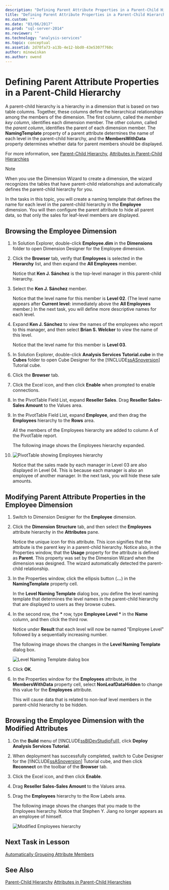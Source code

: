 ```yaml
---
description: "Defining Parent Attribute Properties in a Parent-Child Hierarchy"
title: "Defining Parent Attribute Properties in a Parent-Child Hierarchy | Microsoft Docs"
ms.custom: ""
ms.date: "03/06/2017"
ms.prod: "sql-server-2014"
ms.reviewer: ""
ms.technology: "analysis-services"
ms.topic: conceptual
ms.assetid: 2d78fa73-a13b-4e12-bbd0-43e5307f760c
author: minewiskan
ms.author: owend
---
```

# Defining Parent Attribute Properties in a Parent-Child Hierarchy
  A parent-child hierarchy is a hierarchy in a dimension that is based on two table columns. Together, these columns define the hierarchical relationships among the members of the dimension. The first column, called the *member key column*, identifies each dimension member. The other column, called the *parent column*, identifies the parent of each dimension member. The **NamingTemplate** property of a parent attribute determines the name of each level in the parent-child hierarchy, and the **MembersWithData** property determines whether data for parent members should be displayed.

 For more information, see [Parent-Child Hierarchy](multidimensional-models/parent-child-dimension.md), [Attributes in Parent-Child Hierarchies](multidimensional-models/parent-child-dimension-attributes.md)

> [!NOTE]
>  When you use the Dimension Wizard to create a dimension, the wizard recognizes the tables that have parent-child relationships and automatically defines the parent-child hierarchy for you.

 In the tasks in this topic, you will create a naming template that defines the name for each level in the parent-child hierarchy in the **Employee** dimension. You will then configure the parent attribute to hide all parent data, so that only the sales for leaf-level members are displayed.

## Browsing the Employee Dimension

1.  In Solution Explorer, double-click **Employee.dim** in the **Dimensions** folder to open Dimension Designer for the Employee dimension.

2.  Click the **Browser** tab, verify that **Employees** is selected in the **Hierarchy** list, and then expand the **All Employees** member.

     Notice that **Ken J. Sánchez** is the top-level manager in this parent-child hierarchy.

3.  Select the **Ken J. Sánchez** member.

     Notice that the level name for this member is **Level 02**. (The level name appears after **Current level:** immediately above the **All Employees** member.) In the next task, you will define more descriptive names for each level.

4.  Expand **Ken J. Sánchez** to view the names of the employees who report to this manager, and then select **Brian S. Welcker** to view the name of this level.

     Notice that the level name for this member is **Level 03**.

5.  In Solution Explorer, double-click **Analysis Services Tutorial.cube** in the **Cubes** folder to open Cube Designer for the [!INCLUDE[ssASnoversion](../includes/ssasnoversion-md.md)] Tutorial cube.

6.  Click the **Browser** tab.

7.  Click the Excel icon, and then click **Enable** when prompted to enable connections.

8.  In the PivotTable Field List, expand **Reseller Sales**. Drag **Reseller Sales-Sales Amount** to the Values area.

9. In the PivotTable Field List, expand **Employee**, and then drag the **Employees** hierarchy to the **Rows** area.

     All the members of the Employees hierarchy are added to column A of the PivotTable report.

     The following image shows the Employees hierarchy expanded.

10. ![PivotTable showing Employees hierarchy](../../2014/tutorials/media/l4-employee-1.gif "PivotTable showing Employees hierarchy")

     Notice that the sales made by each manager in Level 03 are also displayed in Level 04. This is because each manager is also an employee of another manager. In the next task, you will hide these sale amounts.

## Modifying Parent Attribute Properties in the Employee Dimension

1.  Switch to Dimension Designer for the **Employee** dimension.

2.  Click the **Dimension Structure** tab, and then select the **Employees** attribute hierarchy in the **Attributes** pane.

     Notice the unique icon for this attribute. This icon signifies that the attribute is the parent key in a parent-child hierarchy. Notice also, in the Properties window, that the **Usage** property for the attribute is defined as **Parent**. This property was set by the Dimension Wizard when the dimension was designed. The wizard automatically detected the parent-child relationship.

3.  In the Properties window, click the ellipsis button (**...**) in the **NamingTemplate** property cell.

     In the **Level Naming Template** dialog box, you define the level naming template that determines the level names in the parent-child hierarchy that are displayed to users as they browse cubes.

4.  In the second row, the **\*** row, type **Employee Level \*** in the **Name** column, and then click the third row.

     Notice under **Result** that each level will now be named "Employee Level" followed by a sequentially increasing number.

     The following image shows the changes in the **Level Naming Template** dialog box.

     ![Level Naming Template dialog box](../../2014/tutorials/media/l4-namingtemplate.gif "Level Naming Template dialog box")

5.  Click **OK**.

6.  In the Properties window for the **Employees** attribute, in the **MembersWithData** property cell, select **NonLeafDataHidden** to change this value for the **Employees** attribute.

     This will cause data that is related to non-leaf level members in the parent-child hierarchy to be hidden.

## Browsing the Employee Dimension with the Modified Attributes

1.  On the **Build** menu of [!INCLUDE[ssBIDevStudioFull](../includes/ssbidevstudiofull-md.md)], click **Deploy Analysis Services Tutorial**.

2.  When deployment has successfully completed, switch to Cube Designer for the [!INCLUDE[ssASnoversion](../includes/ssasnoversion-md.md)] Tutorial cube, and then click **Reconnect** on the toolbar of the **Browser** tab.

3.  Click the Excel icon, and then click **Enable**.

4.  Drag **Reseller Sales-Sales Amount** to the Values area.

5.  Drag the **Employees** hierarchy to the Row Labels area.

     The following image shows the changes that you made to the Employees hierarchy. Notice that Stephen Y. Jiang no longer appears as an employee of himself.

     ![Modified Employees hierarchy](../../2014/tutorials/media/l4-employee-2.png "Modified Employees hierarchy")

## Next Task in Lesson
 [Automatically Grouping Attribute Members](lesson-4-3-automatically-grouping-attribute-members.md)

## See Also
 [Parent-Child Hierarchy](multidimensional-models/parent-child-dimension.md) 
 [Attributes in Parent-Child Hierarchies](multidimensional-models/parent-child-dimension-attributes.md)


